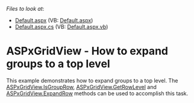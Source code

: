 <!-- default file list -->
*Files to look at*:

* [Default.aspx](./CS/WebSite/Default.aspx) (VB: [Default.aspx](./VB/WebSite/Default.aspx))
* [Default.aspx.cs](./CS/WebSite/Default.aspx.cs) (VB: [Default.aspx.vb](./VB/WebSite/Default.aspx.vb))
<!-- default file list end -->
# ASPxGridView - How to expand groups  to a top level 


<p>This example demonstrates how to expand groups to a top level.  The <a href="http://documentation.devexpress.com/#AspNet/DevExpressWebASPxGridViewASPxGridView_IsGroupRowtopic"><u>ASPxGridView.IsGroupRow</u></a>, <a href="http://documentation.devexpress.com/#AspNet/DevExpressWebASPxGridViewASPxGridView_GetRowLeveltopic"><u>ASPxGridView.GetRowLevel</u></a> and <a href="http://documentation.devexpress.com/#AspNet/DevExpressWebASPxGridViewASPxGridView_ExpandRowtopic"><u>ASPxGridView.ExpandRow</u></a> methods can be used to accomplish this task.</p><br />


<br/>


